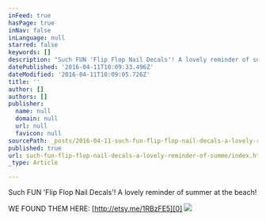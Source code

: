 ```yaml
---
inFeed: true
hasPage: true
inNav: false
inLanguage: null
starred: false
keywords: []
description: "Such FUN 'Flip Flop Nail Decals'! A lovely reminder of summer at the beach!"
datePublished: '2016-04-11T10:09:33.496Z'
dateModified: '2016-04-11T10:09:05.726Z'
title: ''
author: []
authors: []
publisher:
  name: null
  domain: null
  url: null
  favicon: null
sourcePath: _posts/2016-04-11-such-fun-flip-flop-nail-decals-a-lovely-reminder-of-summe.md
published: true
url: such-fun-flip-flop-nail-decals-a-lovely-reminder-of-summe/index.html
_type: Article

---
```

Such FUN 'Flip Flop Nail Decals'! A lovely reminder of summer at the beach!

WE FOUND THEM HERE: [http://etsy.me/1RBzFE5][0]
![](https://the-grid-user-content.s3-us-west-2.amazonaws.com/1677c57f-02fb-483d-9b68-8e2f6ff13ecb.png)

[0]: http://etsy.me/1RBzFE5